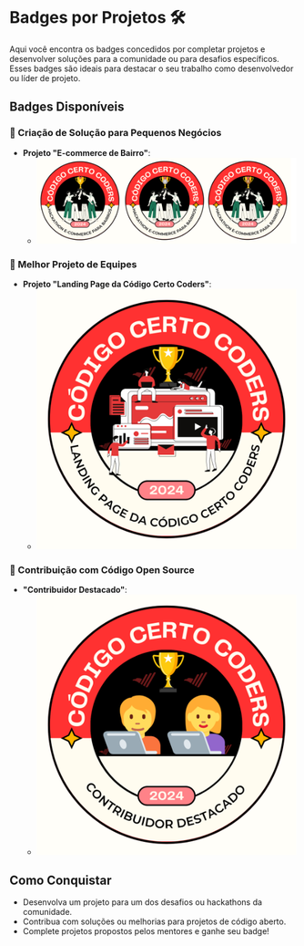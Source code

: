 # Badges por Projetos 🛠️

Aqui você encontra os badges concedidos por completar projetos e desenvolver soluções para a comunidade ou para desafios específicos. Esses badges são ideais para destacar o seu trabalho como desenvolvedor ou líder de projeto.

## Badges Disponíveis

### 🏅 Criação de Solução para Pequenos Negócios
- **Projeto "E-commerce de Bairro"**:
  - [![E-commerce Badge](./badges/ecommerce-bairro.png)](./badges/ecommerce-bairro.png)

### 🏅 Melhor Projeto de Equipes
- **Projeto "Landing Page da Código Certo Coders"**:
  - [![Landing Page Badge](./badges/landing-page.png)](./badges/landing-page.png)

### 🏅 Contribuição com Código Open Source
- **"Contribuidor Destacado"**:
  - [![Contribuidor Destacado Badge](./badges/open-source.png)](./badges/open-source.png)

## Como Conquistar

- Desenvolva um projeto para um dos desafios ou hackathons da comunidade.
- Contribua com soluções ou melhorias para projetos de código aberto.
- Complete projetos propostos pelos mentores e ganhe seu badge!
